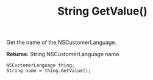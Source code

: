 ﻿---
uid: crmscript_ref_NSCustomerLanguage_GetValue
title: String GetValue()
intellisense: NSCustomerLanguage.GetValue
keywords: NSCustomerLanguage, GetValue
so.topic: reference
---

Get the name of the NSCustomerLanguage.

**Returns:** String NSCustomerLanguage name.

```crmscript
NSCustomerLanguage thing;
String name = thing.GetValue();
```

